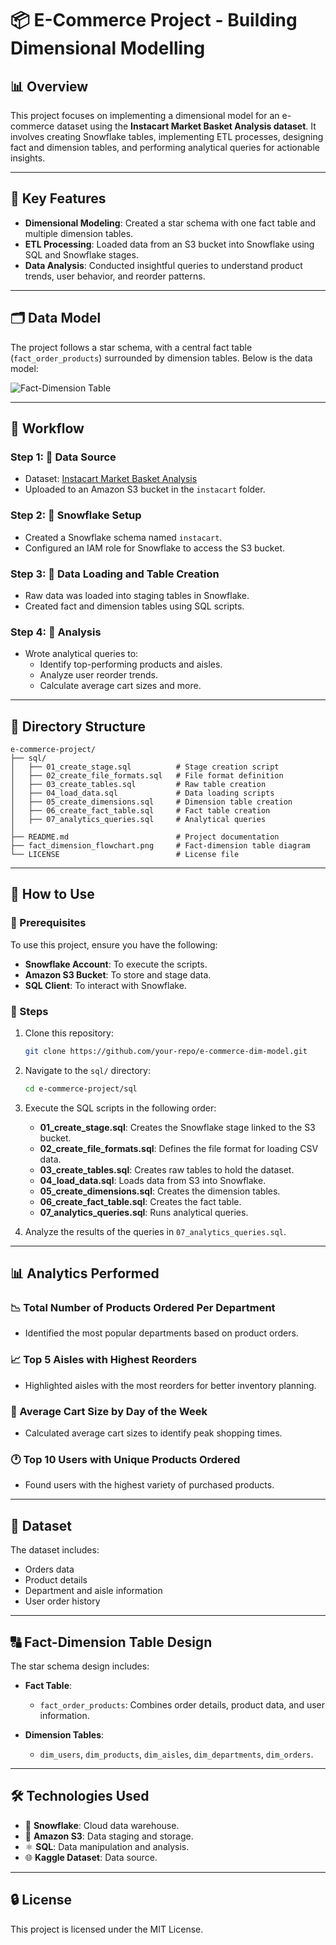 # 📦 E-Commerce Project - Building Dimensional Modelling

## 📊 Overview

This project focuses on implementing a dimensional model for an e-commerce dataset using the **Instacart Market Basket Analysis dataset**. It involves creating Snowflake tables, implementing ETL processes, designing fact and dimension tables, and performing analytical queries for actionable insights.

---

## 🔧 Key Features

- **Dimensional Modeling**: Created a star schema with one fact table and multiple dimension tables.
- **ETL Processing**: Loaded data from an S3 bucket into Snowflake using SQL and Snowflake stages.
- **Data Analysis**: Conducted insightful queries to understand product trends, user behavior, and reorder patterns.

---

## 🗂️ Data Model

The project follows a star schema, with a central fact table (`fact_order_products`) surrounded by dimension tables. Below is the data model:

![Fact-Dimension Table](fact_dimension_flowchart.png)

---

## 🔄 Workflow

### Step 1: 📄 Data Source

- Dataset: [Instacart Market Basket Analysis](https://www.kaggle.com/competitions/instacart-market-basket-analysis/data)
- Uploaded to an Amazon S3 bucket in the `instacart` folder.

### Step 2: 🔐 Snowflake Setup

- Created a Snowflake schema named `instacart`.
- Configured an IAM role for Snowflake to access the S3 bucket.

### Step 3: 🔧 Data Loading and Table Creation

- Raw data was loaded into staging tables in Snowflake.
- Created fact and dimension tables using SQL scripts.

### Step 4: 🔎 Analysis

- Wrote analytical queries to:
  - Identify top-performing products and aisles.
  - Analyze user reorder trends.
  - Calculate average cart sizes and more.

---

## 📁 Directory Structure

```plaintext
e-commerce-project/
├── sql/
│   ├── 01_create_stage.sql          # Stage creation script
│   ├── 02_create_file_formats.sql   # File format definition
│   ├── 03_create_tables.sql         # Raw table creation
│   ├── 04_load_data.sql             # Data loading scripts
│   ├── 05_create_dimensions.sql     # Dimension table creation
│   ├── 06_create_fact_table.sql     # Fact table creation
│   ├── 07_analytics_queries.sql     # Analytical queries
│
├── README.md                        # Project documentation
├── fact_dimension_flowchart.png     # Fact-dimension table diagram
└── LICENSE                          # License file
```

---

## 🔧 How to Use

### 🔐 Prerequisites

To use this project, ensure you have the following:

- **Snowflake Account**: To execute the scripts.
- **Amazon S3 Bucket**: To store and stage data.
- **SQL Client**: To interact with Snowflake.

### 📜 Steps

1. Clone this repository:

   ```bash
   git clone https://github.com/your-repo/e-commerce-dim-model.git
   ```

2. Navigate to the `sql/` directory:

   ```bash
   cd e-commerce-project/sql
   ```

3. Execute the SQL scripts in the following order:

   - **01_create_stage.sql**: Creates the Snowflake stage linked to the S3 bucket.
   - **02_create_file_formats.sql**: Defines the file format for loading CSV data.
   - **03_create_tables.sql**: Creates raw tables to hold the dataset.
   - **04_load_data.sql**: Loads data from S3 into Snowflake.
   - **05_create_dimensions.sql**: Creates the dimension tables.
   - **06_create_fact_table.sql**: Creates the fact table.
   - **07_analytics_queries.sql**: Runs analytical queries.

4. Analyze the results of the queries in `07_analytics_queries.sql`.

---

## 📊 Analytics Performed

### 📉 Total Number of Products Ordered Per Department

- Identified the most popular departments based on product orders.

### 📈 Top 5 Aisles with Highest Reorders

- Highlighted aisles with the most reorders for better inventory planning.

### 📅 Average Cart Size by Day of the Week

- Calculated average cart sizes to identify peak shopping times.

### 🕐 Top 10 Users with Unique Products Ordered

- Found users with the highest variety of purchased products.

---

## 📃 Dataset

The dataset includes:

- Orders data
- Product details
- Department and aisle information
- User order history

---

## 🔠 Fact-Dimension Table Design

The star schema design includes:

- **Fact Table**:

  - `fact_order_products`: Combines order details, product data, and user information.

- **Dimension Tables**:
  - `dim_users`, `dim_products`, `dim_aisles`, `dim_departments`, `dim_orders`.

---

## 🛠️ Technologies Used

- 🚀 **Snowflake**: Cloud data warehouse.
- 🌌 **Amazon S3**: Data staging and storage.
- ⚛️ **SQL**: Data manipulation and analysis.
- 🌐 **Kaggle Dataset**: Data source.

---

## 🔒 License

This project is licensed under the MIT License.
